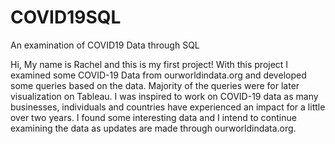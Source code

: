 # COVID19SQL
An examination of COVID19 Data through SQL


Hi, My name is Rachel and this is my first project!
With this project I examined some COVID-19 Data from ourworldindata.org and developed some queries based on the data. Majority of the queries were for 
later visualization on Tableau. I was inspired to work on COVID-19 data as many businesses, individuals and countries have experienced an impact for 
a little over two years. I found some interesting data and I intend to continue examining the data as updates are made through ourworldindata.org.
